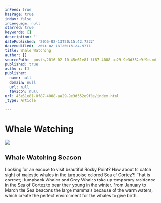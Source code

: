 ```yaml
---
inFeed: true
hasPage: true
inNav: false
inLanguage: null
starred: true
keywords: []
description: ''
datePublished: '2016-02-13T20:15:42.722Z'
dateModified: '2016-02-13T20:15:24.577Z'
title: Whale Watching
author: []
sourcePath: _posts/2016-02-10-45e61e81-8f87-4008-aa29-9e3d352e9f9e.md
published: true
authors: []
publisher:
  name: null
  domain: null
  url: null
  favicon: null
url: 45e61e81-8f87-4008-aa29-9e3d352e9f9e/index.html
_type: Article

---
```

# Whale Watching
![](https://s3-us-west-2.amazonaws.com/the-grid-img/p/9d6e7896eaa750c0f3fd87f96417bbb55e1b3db0.jpg)

## Whale Watching Season 

Looking for an excuse to visit beautiful Rocky Point? How about to catch sight of majestic whales in the turquoise colored Sea of Cortez?! That is correct; Humpback Whales and Grey Whales take up temporary residence in the Sea of Cortez to bear their young in the winter. From January to March the Sea beacons the large mammals because of the warm waters, which create the perfect environment for the whales to give birth.